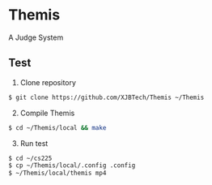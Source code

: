 # Themis
A Judge System

## Test

1. Clone repository

```sh
$ git clone https://github.com/XJBTech/Themis ~/Themis
```

2. Compile Themis

```sh
$ cd ~/Themis/local && make
```

3. Run test

```sh
$ cd ~/cs225
$ cp ~/Themis/local/.config .config
$ ~/Themis/local/themis mp4
```